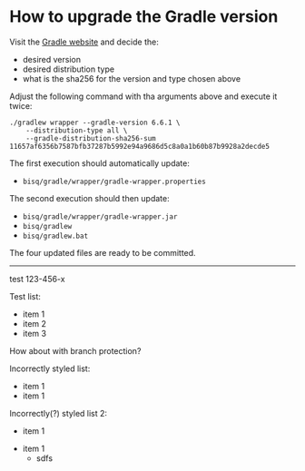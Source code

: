 # How to upgrade the Gradle version

Visit the [Gradle website](https://gradle.org/releases/) and decide the:

 - desired version
 - desired distribution type
 - what is the sha256 for the version and type chosen above

Adjust the following command with tha arguments above and execute it twice:

    ./gradlew wrapper --gradle-version 6.6.1 \
        --distribution-type all \
        --gradle-distribution-sha256-sum 11657af6356b7587bfb37287b5992e94a9686d5c8a0a1b60b87b9928a2decde5

The first execution should automatically update:

 - `bisq/gradle/wrapper/gradle-wrapper.properties`

The second execution should then update:

 - `bisq/gradle/wrapper/gradle-wrapper.jar`
 - `bisq/gradlew`
 - `bisq/gradlew.bat`

The four updated files are ready to be committed.

---

test 123-456-x

Test list:

 - item 1
 - item 2
 - item 3

How about with branch protection?

Incorrectly styled list:
- item 1
- item 1

Incorrectly(?) styled list 2:
 - item 1
* item 1
  * sdfs
